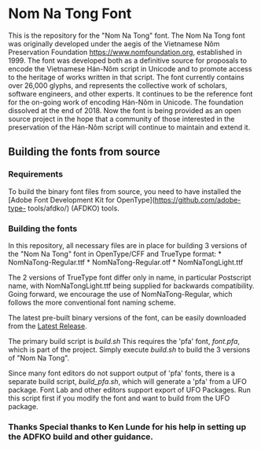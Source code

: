 # Nom Na Tong Font

This is the repository for the "Nom Na Tong" font. The Nom Na Tong font was originally developed under the aegis of the Vietnamese Nôm Preservation Foundation <https://www.nomfoundation.org>, established in 1999. The font was developed both as a definitive source for proposals to encode the Vietnamese Hán-Nôm script in Unicode and to promote access to the heritage of works written in that script. The font currently contains over 26,000 glyphs, and represents the collective work of scholars, software engineers, and other experts. It continues to be the reference font for the on-going work of encoding Hán-Nôm in Unicode. The foundation dissolved at the end of 2018. Now the font is being provided as an open source project in the hope that a community of those interested in the preservation of the Hán-Nôm script will continue to maintain and extend it.

## Building the fonts from source

### Requirements

To build the binary font files from source, you need to have installed the [Adobe Font Development Kit for OpenType](https://github.com/adobe-type- tools/afdko/) (AFDKO) tools.

### Building the fonts

In this repository, all necessary files are in place for building 3 versions of the "Nom Na Tong" font in OpenType/CFF and TrueType format: * NomNaTong-Regular.ttf * NomNaTong-Regular.otf * NomNaTongLight.ttf


The 2 versions of TrueType font differ only in name, in particular Postscript name, with NomNaTongLight.ttf being supplied for backwards compatibility. Going forward, we encourage the use of NomNaTong-Regular, which follows the more conventional font naming scheme.

The latest pre-built binary versions of the font, can be easily downloaded from the [Latest Release](https://github.com/nomfoundation/font/releases/latest/).

The primary build script is *build.sh* This requires the 'pfa' font, *font.pfa*, which is part of the project. Simply execute *build.sh* to build the 3 versions of "Nom Na Tong".

Since many font editors do not support output of 'pfa' fonts, there is a separate build script, *build_pfa.sh*, which will generate a 'pfa' from a UFO package. Font Lab and other editors support export of UFO Packages. Run this script first if you modify the font and want to build from the UFO package.

### Thanks Special thanks to Ken Lunde for his help in setting up the ADFKO build and other guidance. 